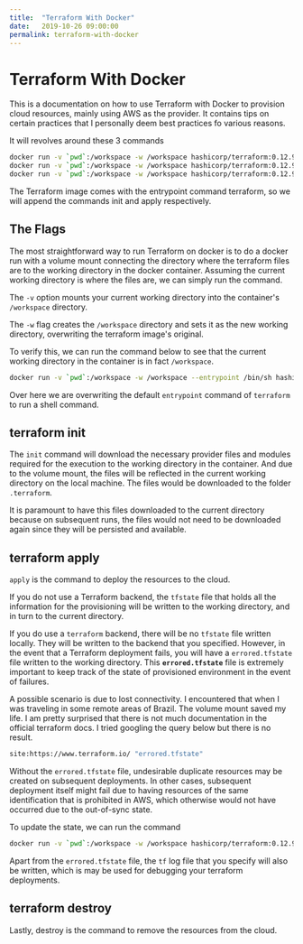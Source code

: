 ```yaml
---
title:  "Terraform With Docker"
date:   2019-10-26 09:00:00
permalink: terraform-with-docker
---
```


# Terraform With Docker

This is a documentation on how to use Terraform with Docker to provision cloud resources, mainly using AWS as the provider. It contains tips on certain practices that I personally deem best practices fo various reasons.

It will revolves around these 3 commands

```bash
docker run -v `pwd`:/workspace -w /workspace hashicorp/terraform:0.12.9 init
docker run -v `pwd`:/workspace -w /workspace hashicorp/terraform:0.12.9 apply
docker run -v `pwd`:/workspace -w /workspace hashicorp/terraform:0.12.9 destroy
```

The Terraform image comes with the entrypoint command terraform, so we will append the commands init and apply respectively.

## The Flags

The most straightforward way to run Terraform on docker is to do a docker run with a volume mount connecting the directory where the terraform files are to the working directory in the docker container. Assuming the current working directory is where the files are, we can simply run the command.

The `-v` option mounts your current working directory into the container's `/workspace` directory.

The `-w` flag creates the `/workspace` directory and sets it as the new working directory, overwriting the terraform image's original.

To verify this, we can run the command below to see that the current working directory in the container is in fact `/workspace`.

```bash
docker run -v `pwd`:/workspace -w /workspace --entrypoint /bin/sh hashicorp/terraform:0.12.9 -c pwd
```

Over here we are overwriting the default `entrypoint` command of `terraform` to run a shell command.

## terraform init

The `init` command will download the necessary provider files and modules required for the execution to the working directory in the container. And due to the volume mount, the files will be reflected in the current working directory on the local machine. The files would be downloaded to the folder `.terraform`.

It is paramount to have this files downloaded to the current directory because on subsequent runs, the files would not need to be downloaded again since they will be persisted and available.

## terraform apply

`apply` is the command to deploy the resources to the cloud.

If you do not use a Terraform backend, the `tfstate` file that holds all the information for the provisioning will be written to the working directory, and in turn to the current directory.

If you do use a `terraform` backend, there will be no `tfstate` file written locally. They will be written to the backend that you specified. However, in the event that a Terraform deployment fails, you will have a `errored.tfstate` file written to the working directory. This **`errored.tfstate`** file is extremely important to keep track of the state of provisioned environment in the event of failures.

A possible scenario is due to lost connectivity. I encountered that when I was traveling in some remote areas of Brazil. The volume mount saved my life. I am pretty surprised that there is not much documentation in the official terraform docs. I tried googling the query below but there is no result.

```bash
site:https://www.terraform.io/ "errored.tfstate"
```

Without the `errored.tfstate` file, undesirable duplicate resources may be created on subsequent deployments. In other cases, subsequent deployment itself might fail due to having resources of the same identification that is prohibited in AWS, which otherwise would not have occurred due to the out-of-sync state.

To update the state, we can run the command

```bash
docker run -v `pwd`:/workspace -w /workspace hashicorp/terraform:0.12.9 state push errored.tfstate
```

Apart from the `errored.tfstate` file, the `tf` log file that you specify will also be written, which is may be used for debugging your terraform deployments.

## terraform destroy

Lastly, destroy is the command to remove the resources from the cloud.

